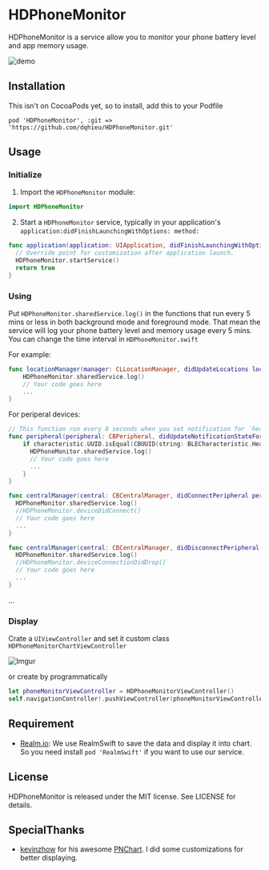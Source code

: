 # HDPhoneMonitor

HDPhoneMonitor is a service allow you to monitor your phone battery level and app memory usage.

![demo](http://i.imgur.com/O1eODGV.png)

## Installation
This isn't on CocoaPods yet, so to install, add this to your Podfile
```
pod 'HDPhoneMonitor', :git => 'https://github.com/dqhieu/HDPhoneMonitor.git'
```

## Usage
### Initialize
1. Import the `HDPhoneMonitor` module:
  ```swift
  import HDPhoneMonitor
  ```

2. Start a `HDPhoneMonitor` service, typically in your application's `application:didFinishLaunchingWithOptions: method:`
  ```swift
  func application(application: UIApplication, didFinishLaunchingWithOptions launchOptions: [NSObject: AnyObject]?) -> Bool {
    // Override point for customization after application launch.
    HDPhoneMonitor.startService()
    return true
  }
  ```
  
### Using
Put `HDPhoneMonitor.sharedService.log()` in the functions that run every 5 mins or less in both background mode and foreground mode. That mean the service will log your phone battery level and memory usage every 5 mins. You can change the time interval in `HDPhoneMonitor.swift`
  
  For example:
  
  ```swift
  func locationManager(manager: CLLocationManager, didUpdateLocations locations: [CLLocation]) {
      HDPhoneMonitor.sharedService.log()
      // Your code goes here
      ...
  }
  ```
  For periperal devices:
  ```swift
  // This function run every 8 seconds when you set notification for `heartBeatCommandReceiverCharacteristic` and send it a command
  func peripheral(peripheral: CBPeripheral, didUpdateNotificationStateForCharacteristic characteristic: CBCharacteristic, error: NSError?) {
      if characteristic.UUID.isEqual(CBUUID(string: BLECharacteristic.HeartBeatSender.rawValue)) {
        HDPhoneMonitor.sharedService.log()
        // Your code goes here
        ...
      }
  }
  ```
  ```swift
  func centralManager(central: CBCentralManager, didConnectPeripheral peripheral: CBPeripheral) {
    HDPhoneMonitor.sharedService.log()
    //HDPhoneMonitor.deviceDidConnect()
    // Your code goes here
    ...
  }
  
  func centralManager(central: CBCentralManager, didDisconnectPeripheral peripheral: CBPeripheral, error: NSError?) {
    HDPhoneMonitor.sharedService.log()
    //HDPhoneMonitor.deviceConnectionDidDrop()
    // Your code goes here
    ...
  }
  ```
  ...
### Display

Crate a `UIViewController` and set it custom class `HDPhoneMonitorChartViewController`

![Imgur](http://i.imgur.com/OkAHv6e.png)
  
or create by programmatically
```swift
let phoneMonitorViewController = HDPhoneMonitorViewController()
self.navigationController!.pushViewController(phoneMonitorViewController, animated: true)
```

## Requirement

  - [Realm.io](https://realm.io/): We use RealmSwift to save the data and display it into chart. So you need install `pod 'RealmSwift'` if you want to use our service.
  
## License
HDPhoneMonitor is released under the MIT license. See LICENSE for details.
  
## SpecialThanks

- [kevinzhow](https://github.com/kevinzhow) for his awesome [PNChart](https://github.com/kevinzhow/PNChart). I did some customizations for better displaying.
